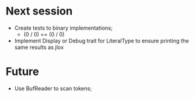 # Next session
- Create tests to binary implementations;
    - (0 / 0) == (0 / 0)
- Implement Display or Debug trait for LiteralType to ensure printing the same results as jlox

# Future
- Use BufReader to scan tokens;
